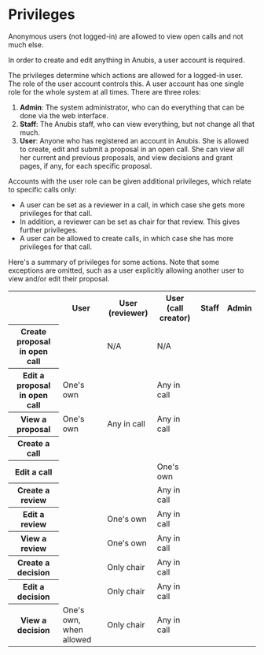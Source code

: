 # Privileges

 Anonymous users (not logged-in) are allowed to view open calls and not much else.

In order to create and edit anything in Anubis, a user account is required.

The privileges determine which actions are allowed for a logged-in user. The role of the user account controls this. A user account has one single role for
the whole system at all times. There are three roles:

1. **Admin**: The system administrator, who can do everything that can be done via the web interface.
2. **Staff**: The Anubis staff, who can view everything, but not change all that much.
3. **User**: Anyone who has registered an account in Anubis. She is allowed to create, edit and submit a proposal in an open call. She can view all her current and previous proposals, and view decisions and grant pages, if any, for each specific proposal.

Accounts with the user role can be given additional privileges, which relate
to specific calls only:

- A user can be set as a reviewer in a call, in which case she gets more
privileges for that call.
- In addition, a reviewer can be set as chair for that review. This gives
  further privileges.
- A user can be allowed to create calls, in which case she has more privileges
for that call.

Here's a summary of privileges for some actions. Note that some exceptions are omitted, such as a user explicitly allowing another user to view and/or edit their proposal.

<table class="table">

<tr>
<th></th>
<th>User</th>
<th>User (reviewer)</th>
<th>User (call creator)</th>
<th>Staff</th>
<th>Admin</th>
</tr>

<tr>
<th>Create proposal in open call</th>
<td><span class="bi-check-lg text-success"></span></td>
<td>N/A</td>
<td>N/A</td>
<td><span class="bi-check-lg text-success"></span></td>
<td><span class="bi-check-lg text-success"></span></td>
</tr>

<tr>
<th>Edit a proposal in open call</th>
<td><span class="bi-check-lg text-warning"></span> One's own</td>
<td><span class="bi-x-lg text-danger"></span></td>
<td><span class="bi-check-lg text-warning"></span> Any in call</td>
<td><span class="bi-check-lg text-success"></span></td>
<td><span class="bi-check-lg text-success"></span></td>
</tr>

<tr>
<th>View a proposal</th>
<td><span class="bi-check-lg text-warning"></span> One's own</td>
<td><span class="bi-check-lg text-warning"></span> Any in call</td>
<td><span class="bi-check-lg text-warning"></span> Any in call</td>
<td><span class="bi-check-lg text-success"></span></td>
<td><span class="bi-check-lg text-success"></span></td>
</tr>

<tr>
<th>Create a call</th>
<td><span class="bi-x-lg text-danger"></span></td>
<td><span class="bi-x-lg text-danger"></span></td>
<td><span class="bi-check-lg text-success"></span></td>
<td><span class="bi-x-lg text-danger"></span></td>
<td><span class="bi-check-lg text-success"></span></td>
</tr>

<tr>
<th>Edit a call</th>
<td><span class="bi-x-lg text-danger"></span></td>
<td><span class="bi-x-lg text-danger"></span></td>
<td><span class="bi-check-lg text-warning"></span> One's own</td>
<td><span class="bi-x-lg text-danger"></span></td>
<td><span class="bi-check-lg text-success"></span></td>
</tr>

<tr>
<th>Create a review</th>
<td><span class="bi-x-lg text-danger"></span></td>
<td><span class="bi-x-lg text-danger"></span></td>
<td><span class="bi-check-lg text-warning"></span> Any in call</td>
<td><span class="bi-x-lg text-danger"></span></td>
<td><span class="bi-check-lg text-success"></span></td>
</tr>

<tr>
<th>Edit a review</th>
<td><span class="bi-x-lg text-danger"></span></td>
<td><span class="bi-check-lg text-warning"></span> One's own</td>
<td><span class="bi-check-lg text-warning"></span> Any in call</td>
<td><span class="bi-x-lg text-danger"></span></td>
<td><span class="bi-check-lg text-success"></span></td>
</tr>

<tr>
<th>View a review</th>
<td><span class="bi-x-lg text-danger"></span></td>
<td><span class="bi-check-lg text-warning"></span> One's own</td>
<td><span class="bi-check-lg text-warning"></span> Any in call</td>
<td><span class="bi-check-lg text-success"></span></td>
<td><span class="bi-check-lg text-success"></span></td>
</tr>

<tr>
<th>Create a decision</th>
<td><span class="bi-x-lg text-danger"></span></td>
<td><span class="bi-check-lg text-warning"></span> Only chair</td>
<td><span class="bi-check-lg text-warning"></span> Any in call</td>
<td><span class="bi-x-lg text-danger"></span></td>
<td><span class="bi-check-lg text-success"></span></td>
</tr>

<tr>
<th>Edit a decision</th>
<td><span class="bi-x-lg text-danger"></span></td>
<td><span class="bi-check-lg text-warning"></span> Only chair</td>
<td><span class="bi-check-lg text-warning"></span> Any in call</td>
<td><span class="bi-x-lg text-danger"></span></td>
<td><span class="bi-check-lg text-success"></span></td>
</tr>

<tr>
<th>View a decision</th>
<td><span class="bi-check-lg text-warning"></span> One's own, when allowed</td>
<td><span class="bi-check-lg text-warning"></span> Only chair</td>
<td><span class="bi-check-lg text-warning"></span> Any in call</td>
<td><span class="bi-check-lg text-success"></span></td>
<td><span class="bi-check-lg text-success"></span></td>
</tr>

</table>
